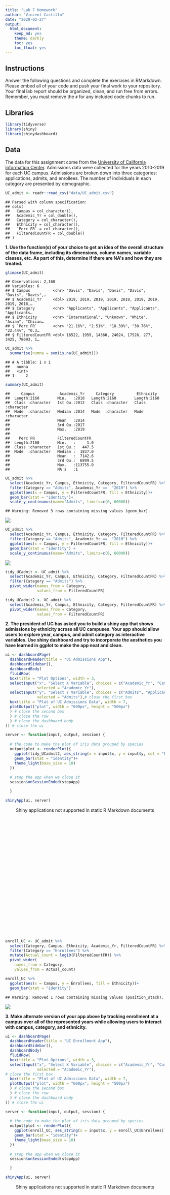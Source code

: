 ```yaml
---
title: "Lab 7 Homework"
author: "Vincent Castillo"
date: "2020-02-27"
output:
  html_document:
    keep_md: yes
    theme: darkly
    toc: yes
    toc_float: yes
---
```




## Instructions
Answer the following questions and complete the exercises in RMarkdown. Please embed all of your code and push your final work to your repository. Your final lab report should be organized, clean, and run free from errors. Remember, you must remove the `#` for any included code chunks to run.  

## Libraries

```r
library(tidyverse)
library(shiny)
library(shinydashboard)
```

## Data
The data for this assignment come from the [University of California Information Center](https://www.universityofcalifornia.edu/infocenter). Admissions data were collected for the years 2010-2019 for each UC campus. Admissions are broken down into three categories: applications, admits, and enrollees. The number of individuals in each category are presented by demographic.  

```r
UC_admit <- readr::read_csv("data/UC_admit.csv")
```

```
## Parsed with column specification:
## cols(
##   Campus = col_character(),
##   Academic_Yr = col_double(),
##   Category = col_character(),
##   Ethnicity = col_character(),
##   `Perc FR` = col_character(),
##   FilteredCountFR = col_double()
## )
```

**1. Use the function(s) of your choice to get an idea of the overall structure of the data frame, including its dimensions, column names, variable classes, etc. As part of this, determine if there are NA's and how they are treated.**  

```r
glimpse(UC_admit)
```

```
## Observations: 2,160
## Variables: 6
## $ Campus          <chr> "Davis", "Davis", "Davis", "Davis", "Davis", "Davis",…
## $ Academic_Yr     <dbl> 2019, 2019, 2019, 2019, 2019, 2019, 2019, 2019, 2018,…
## $ Category        <chr> "Applicants", "Applicants", "Applicants", "Applicants…
## $ Ethnicity       <chr> "International", "Unknown", "White", "Asian", "Chican…
## $ `Perc FR`       <chr> "21.16%", "2.51%", "18.39%", "30.76%", "22.44%", "0.3…
## $ FilteredCountFR <dbl> 16522, 1959, 14360, 24024, 17526, 277, 3425, 78093, 1…
```

```r
UC_admit %>%
  summarise(numna = sum(is.na(UC_admit)))
```

```
## # A tibble: 1 x 1
##   numna
##   <int>
## 1     2
```

```r
summary(UC_admit)
```

```
##     Campus           Academic_Yr     Category          Ethnicity        
##  Length:2160        Min.   :2010   Length:2160        Length:2160       
##  Class :character   1st Qu.:2012   Class :character   Class :character  
##  Mode  :character   Median :2014   Mode  :character   Mode  :character  
##                     Mean   :2014                                        
##                     3rd Qu.:2017                                        
##                     Max.   :2019                                        
##                                                                         
##    Perc FR          FilteredCountFR   
##  Length:2160        Min.   :     1.0  
##  Class :character   1st Qu.:   447.5  
##  Mode  :character   Median :  1837.0  
##                     Mean   :  7142.6  
##                     3rd Qu.:  6899.5  
##                     Max.   :113755.0  
##                     NA's   :1
```


```r
UC_admit %>%
  select(Academic_Yr, Campus, Ethnicity, Category, FilteredCountFR) %>%
  filter(Category == "Admits", Academic_Yr ==  "2019") %>%
  ggplot(aes(x = Campus, y = FilteredCountFR, fill = Ethnicity))+
  geom_bar(stat = "identity")+
  scale_y_continuous(name="Admits", limits=c(0, 60000))
```

```
## Warning: Removed 3 rows containing missing values (geom_bar).
```

![](lab7_hw_files/figure-html/unnamed-chunk-4-1.png)<!-- -->

```r
UC_admit %>%
  select(Academic_Yr, Campus, Ethnicity, Category, FilteredCountFR) %>%
  filter(Category == "Admits", Academic_Yr ==  "2010") %>%
  ggplot(aes(x = Campus, y = FilteredCountFR, fill = Ethnicity))+
  geom_bar(stat = "identity") +
  scale_y_continuous(name="Admits", limits=c(0, 60000))
```

![](lab7_hw_files/figure-html/unnamed-chunk-4-2.png)<!-- -->

```r
tidy_UCadmit <- UC_admit %>%
  select(Academic_Yr, Campus, Ethnicity, Category, FilteredCountFR) %>%
  filter(Category == "Admits") %>%
  pivot_wider(names_from = Category,
              values_from = FilteredCountFR)

tidy_UCadmit2 <- UC_admit %>%
  select(Academic_Yr, Campus, Ethnicity, Category, FilteredCountFR) %>%
  pivot_wider(names_from = Category,
              values_from = FilteredCountFR)
```

**2. The president of UC has asked you to build a shiny app that shows admissions by ethnicity across all UC campuses. Your app should allow users to explore year, campus, and admit category as interactive variables. Use shiny dashboard and try to incorporate the aesthetics you have learned in ggplot to make the app neat and clean.**

```r
ui <- dashboardPage(
  dashboardHeader(title = "UC Admissions App"),
  dashboardSidebar(),
  dashboardBody(
  fluidRow(
  box(title = "Plot Options", width = 3,
  selectInput("x", "Select X Variable", choices = c("Academic_Yr", "Campus"), 
              selected = "Academic_Yr"), 
  selectInput("y", "Select Y Variable", choices = c("Admits", "Applicants", "Enrollees"),
              selected = "Admits"),# close the first box
  box(title = "Plot of UC Admissions Data", width = 7,
  plotOutput("plot", width = "600px", height = "500px")
  ) # close the second box
  ) # close the row
  ) # close the dashboard body
)) # close the ui

server <- function(input, output, session) { 
  
  # the code to make the plot of iris data grouped by species
  output$plot <- renderPlot({
    ggplot(tidy_UCadmit2, aes_string(x = input$x, y = input$y, col = "Ethnicity"))+
    geom_bar(stat = "identity")+
    theme_light(base_size = 10)
  })
  
  # stop the app when we close it
  session$onSessionEnded(stopApp)

  }

shinyApp(ui, server)
```

<!--html_preserve--><div style="width: 100% ; height: 400px ; text-align: center; box-sizing: border-box; -moz-box-sizing: border-box; -webkit-box-sizing: border-box;" class="muted well">Shiny applications not supported in static R Markdown documents</div><!--/html_preserve-->

```r
enroll_UC <- UC_admit %>%
  select(Category, Campus, Ethnicity, Academic_Yr, FilteredCountFR) %>%
  filter(Category == "Enrollees") %>%
  mutate(Actual_count = log10(FilteredCountFR)) %>%
  pivot_wider(
    names_from = Category,
    values_from = Actual_count) 

enroll_UC %>%
  ggplot(aes(x = Campus, y = Enrollees, fill = Ethnicity))+
  geom_bar(stat = "identity")
```

```
## Warning: Removed 1 rows containing missing values (position_stack).
```

![](lab7_hw_files/figure-html/unnamed-chunk-7-1.png)<!-- -->


**3. Make alternate version of your app above by tracking enrollment at a campus over all of the represented years while allowing users to interact with campus, category, and ethnicity.**


```r
ui <- dashboardPage(
  dashboardHeader(title = "UC Enrollment App"),
  dashboardSidebar(),
  dashboardBody(
  fluidRow(
  box(title = "Plot Options", width = 3,
  selectInput("x", "Select X Variable", choices = c("Academic_Yr", "Campus", "Ethnicity"), 
              selected = "Academic_Yr"), 
# close the first box
  box(title = "Plot of UC Admissions Data", width = 7,
  plotOutput("plot", width = "600px", height = "500px")
  ) # close the second box
  ) # close the row
  ) # close the dashboard body
)) # close the ui

server <- function(input, output, session) { 
  
  # the code to make the plot of iris data grouped by species
  output$plot <- renderPlot({
    ggplot(enroll_UC, aes_string(x = input$x, y = enroll_UC$Enrollees))+
    geom_bar(stat = "identity")+
    theme_light(base_size = 18)
  })
  
  # stop the app when we close it
  session$onSessionEnded(stopApp)

  }

shinyApp(ui, server)
```

<!--html_preserve--><div style="width: 100% ; height: 400px ; text-align: center; box-sizing: border-box; -moz-box-sizing: border-box; -webkit-box-sizing: border-box;" class="muted well">Shiny applications not supported in static R Markdown documents</div><!--/html_preserve-->




## Push your final code to GitHub!
Please be sure that you check the `keep md` file in the knit preferences. 
